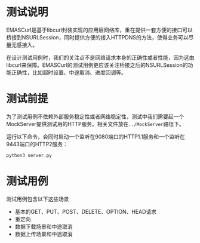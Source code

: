 # 测试说明
EMASCurl是基于libcurl封装实现的应用层网络库，重在提供一套方便的接口可以桥接到NSURLSession，同时提供方便的接入HTTPDNS的方法，使得业务可以尽量无感接入。

在设计测试用例时，我们的关注点不是网络请求本身的正确性或者性能，因为这由libcurl来保障。EMASCurl的测试用例更应该关注桥接之后的NSURLSession的功能正确性，比如超时设置、中途取消、进度回调等。

# 测试前提
为了测试用例不依赖外部服务稳定性或者网络稳定性，测试中我们需要起一个MockServer提供测试用的HTTP服务。相关文件放在`../MockServer`路径下。

运行以下命令，会同时启动一个监听在9080端口的HTTP1.1服务和一个监听在9443端口的HTTP2服务：

```python
python3 server.py
```

# 测试用例
测试用例包含以下这些场景
- 基本的GET、PUT、POST、DELETE、OPTION、HEAD请求
- 重定向
- 数据下载场景和中途取消
- 数据上传场景和中途取消
